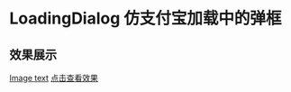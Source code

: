 # LoadingDialog 仿支付宝加载中的弹框
## 效果展示
[Image text](https://img0.baidu.com/it/u=3238976686,2900090180&fm=253&fmt=auto&app=138&f=JPEG?w=808&h=500)
[点击查看效果](https://lintongai.com/uploads/loadingDemo.mp4)





